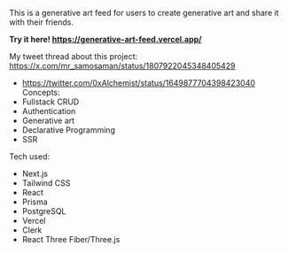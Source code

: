 This is a generative art feed for users to create generative art and share it with their friends.

**Try it here! https://generative-art-feed.vercel.app/**

My tweet thread about this project: https://x.com/mr_samosaman/status/1807922045348405429

- https://twitter.com/0xAlchemist/status/1649877704398423040
Concepts:
- Fullstack CRUD
- Authentication
- Generative art
- Declarative Programming
- SSR


Tech used:
- Next.js
- Tailwind CSS
- React
- Prisma
- PostgreSQL
- Vercel
- Clerk
- React Three Fiber/Three.js